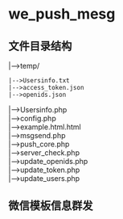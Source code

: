 # we_push_mesg
## 文件目录结构
|-->temp/

    |-->Usersinfo.txt       
    |-->access_token.json       
    |-->openids.json        

|-->Usersinfo.php       
|-->config.php      
|-->example.html.html      
|-->msgsend.php     
|-->push_core.php       
|-->server_check.php        
|-->update_openids.php      
|-->update_token.php        
|-->update_users.php        
## 微信模板信息群发
